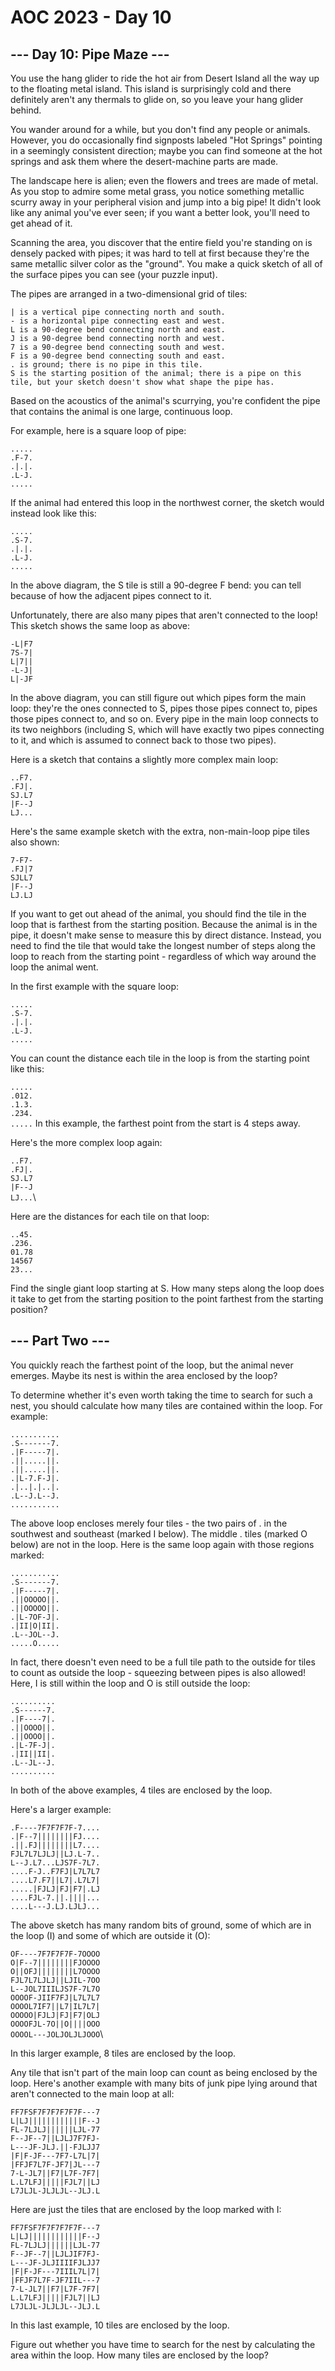 # AOC 2023 - Day 10

## --- Day 10: Pipe Maze ---
You use the hang glider to ride the hot air from Desert Island all the way up to the floating metal island. This island is surprisingly cold and there definitely aren't any thermals to glide on, so you leave your hang glider behind.

You wander around for a while, but you don't find any people or animals. However, you do occasionally find signposts labeled "Hot Springs" pointing in a seemingly consistent direction; maybe you can find someone at the hot springs and ask them where the desert-machine parts are made.

The landscape here is alien; even the flowers and trees are made of metal. As you stop to admire some metal grass, you notice something metallic scurry away in your peripheral vision and jump into a big pipe! It didn't look like any animal you've ever seen; if you want a better look, you'll need to get ahead of it.

Scanning the area, you discover that the entire field you're standing on is densely packed with pipes; it was hard to tell at first because they're the same metallic silver color as the "ground". You make a quick sketch of all of the surface pipes you can see (your puzzle input).

The pipes are arranged in a two-dimensional grid of tiles:

`| is a vertical pipe connecting north and south.`\
`- is a horizontal pipe connecting east and west.`\
`L is a 90-degree bend connecting north and east.`\
`J is a 90-degree bend connecting north and west.`\
`7 is a 90-degree bend connecting south and west.`\
`F is a 90-degree bend connecting south and east.`\
`. is ground; there is no pipe in this tile.`\
`S is the starting position of the animal; there is a pipe on this tile, but your sketch doesn't show what shape the pipe has.`

  Based on the acoustics of the animal's scurrying, you're confident the pipe that contains the animal is one large, continuous loop.

For example, here is a square loop of pipe:

`.....`\
`.F-7.`\
`.|.|.`\
`.L-J.`\
`.....`

If the animal had entered this loop in the northwest corner, the sketch would instead look like this:

`.....`\
`.S-7.`\
`.|.|.`\
`.L-J.`\
`.....`

In the above diagram, the S tile is still a 90-degree F bend: you can tell because of how the adjacent pipes connect to it.

Unfortunately, there are also many pipes that aren't connected to the loop! This sketch shows the same loop as above:

`-L|F7`\
`7S-7|`\
`L|7||`\
`-L-J|`\
`L|-JF`

In the above diagram, you can still figure out which pipes form the main loop: they're the ones connected to S, pipes those pipes connect to, pipes those pipes connect to, and so on. Every pipe in the main loop connects to its two neighbors (including S, which will have exactly two pipes connecting to it, and which is assumed to connect back to those two pipes).

Here is a sketch that contains a slightly more complex main loop:

`..F7.`\
`.FJ|.`\
`SJ.L7`\
`|F--J`\
`LJ...`

Here's the same example sketch with the extra, non-main-loop pipe tiles also shown:

`7-F7-`\
`.FJ|7`\
`SJLL7`\
`|F--J`\
`LJ.LJ`

If you want to get out ahead of the animal, you should find the tile in the loop that is farthest from the starting position. Because the animal is in the pipe, it doesn't make sense to measure this by direct distance. Instead, you need to find the tile that would take the longest number of steps along the loop to reach from the starting point - regardless of which way around the loop the animal went.

In the first example with the square loop:

`.....`\
`.S-7.`\
`.|.|.`\
`.L-J.`\
`.....`

You can count the distance each tile in the loop is from the starting point like this:

`.....`\
`.012.`\
`.1.3.`\
`.234.`\
`.....`
In this example, the farthest point from the start is 4 steps away.

Here's the more complex loop again:

`..F7.`\
`.FJ|.`\
`SJ.L7`\
`|F--J`\
`LJ...`\

Here are the distances for each tile on that loop:

`..45.`\
`.236.`\
`01.78`\
`14567`\
`23...`

Find the single giant loop starting at S. How many steps along the loop does it take to get from the starting position to the point farthest from the starting position?

## --- Part Two ---
You quickly reach the farthest point of the loop, but the animal never emerges. Maybe its nest is within the area enclosed by the loop?

To determine whether it's even worth taking the time to search for such a nest, you should calculate how many tiles are contained within the loop. For example:

`...........`\
`.S-------7.`\
`.|F-----7|.`\
`.||.....||.`\
`.||.....||.`\
`.|L-7.F-J|.`\
`.|..|.|..|.`\
`.L--J.L--J.`\
`...........`

The above loop encloses merely four tiles - the two pairs of . in the southwest and southeast (marked I below). The middle . tiles (marked O below) are not in the loop. Here is the same loop again with those regions marked:

`...........`\
`.S-------7.`\
`.|F-----7|.`\
`.||OOOOO||.`\
`.||OOOOO||.`\
`.|L-7OF-J|.`\
`.|II|O|II|.`\
`.L--JOL--J.`\
`.....O.....`

In fact, there doesn't even need to be a full tile path to the outside for tiles to count as outside the loop - squeezing between pipes is also allowed! Here, I is still within the loop and O is still outside the loop:

`..........`\
`.S------7.`\
`.|F----7|.`\
`.||OOOO||.`\
`.||OOOO||.`\
`.|L-7F-J|.`\
`.|II||II|.`\
`.L--JL--J.`\
`..........`

In both of the above examples, 4 tiles are enclosed by the loop.

Here's a larger example:

`.F----7F7F7F7F-7....`\
`.|F--7||||||||FJ....`\
`.||.FJ||||||||L7....`\
`FJL7L7LJLJ||LJ.L-7..`\
`L--J.L7...LJS7F-7L7.`\
`....F-J..F7FJ|L7L7L7`\
`....L7.F7||L7|.L7L7|`\
`.....|FJLJ|FJ|F7|.LJ`\
`....FJL-7.||.||||...`\
`....L---J.LJ.LJLJ...`

The above sketch has many random bits of ground, some of which are in the loop (I) and some of which are outside it (O):

`OF----7F7F7F7F-7OOOO`\
`O|F--7||||||||FJOOOO`\
`O||OFJ||||||||L7OOOO`\
`FJL7L7LJLJ||LJIL-7OO`\
`L--JOL7IIILJS7F-7L7O`\
`OOOOF-JIIF7FJ|L7L7L7`\
`OOOOL7IF7||L7|IL7L7|`\
`OOOOO|FJLJ|FJ|F7|OLJ`\
`OOOOFJL-7O||O||||OOO`\
`OOOOL---JOLJOLJLJOOO`\

In this larger example, 8 tiles are enclosed by the loop.

Any tile that isn't part of the main loop can count as being enclosed by the loop. Here's another example with many bits of junk pipe lying around that aren't connected to the main loop at all:

`FF7FSF7F7F7F7F7F---7`\
`L|LJ||||||||||||F--J`\
`FL-7LJLJ||||||LJL-77`\
`F--JF--7||LJLJ7F7FJ-`\
`L---JF-JLJ.||-FJLJJ7`\
`|F|F-JF---7F7-L7L|7|`\
`|FFJF7L7F-JF7|JL---7`\
`7-L-JL7||F7|L7F-7F7|`\
`L.L7LFJ|||||FJL7||LJ`\
`L7JLJL-JLJLJL--JLJ.L`

Here are just the tiles that are enclosed by the loop marked with I:

`FF7FSF7F7F7F7F7F---7`\
`L|LJ||||||||||||F--J`\
`FL-7LJLJ||||||LJL-77`\
`F--JF--7||LJLJIF7FJ-`\
`L---JF-JLJIIIIFJLJJ7`\
`|F|F-JF---7IIIL7L|7|`\
`|FFJF7L7F-JF7IIL---7`\
`7-L-JL7||F7|L7F-7F7|`\
`L.L7LFJ|||||FJL7||LJ`\
`L7JLJL-JLJLJL--JLJ.L`

In this last example, 10 tiles are enclosed by the loop.

Figure out whether you have time to search for the nest by calculating the area within the loop. How many tiles are enclosed by the loop?

